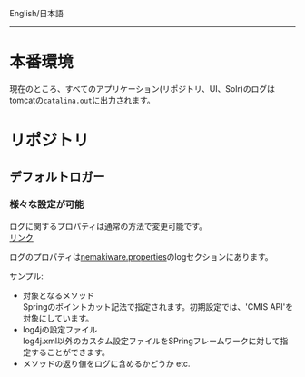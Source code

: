 English/日本語 
***
# 本番環境
現在のところ、すべてのアプリケーション(リポジトリ、UI、Solr)のログはtomcatの`catalina.out`に出力されます。  

# リポジトリ
## デフォルトロガー
### 様々な設定が可能
ログに関するプロパティは通常の方法で変更可能です。  
[リンク](https://github.com/aegif/NemakiWare/wiki/Configuration%28Repository%29:-Property)   

ログのプロパティは[nemakiware.properties](https://github.com/aegif/NemakiWare/blob/master/core/src/main/webapp/WEB-INF/classes/nemakiware.properties)のlogセクションにあります。  

サンプル:  
- 対象となるメソッド  
  Springのポイントカット記法で指定されます。初期設定では、'CMIS API'を対象にしています。  
- log4jの設定ファイル  
  log4j.xml以外のカスタム設定ファイルをSPringフレームワークに対して指定することができます。  
- メソッドの返り値をログに含めるかどうか
etc.